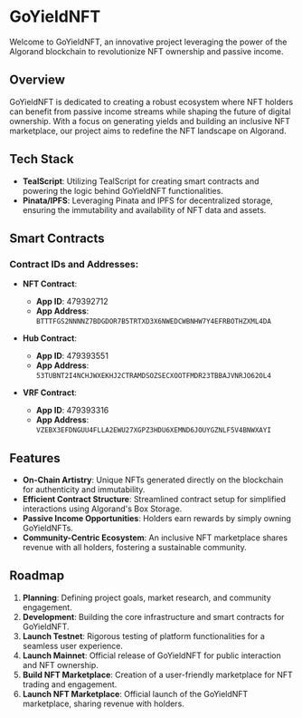 # GoYieldNFT

Welcome to GoYieldNFT, an innovative project leveraging the power of the Algorand blockchain to revolutionize NFT ownership and passive income.

## Overview

GoYieldNFT is dedicated to creating a robust ecosystem where NFT holders can benefit from passive income streams while shaping the future of digital ownership. With a focus on generating yields and building an inclusive NFT marketplace, our project aims to redefine the NFT landscape on Algorand.

## Tech Stack

- **TealScript**: Utilizing TealScript for creating smart contracts and powering the logic behind GoYieldNFT functionalities.
- **Pinata/IPFS**: Leveraging Pinata and IPFS for decentralized storage, ensuring the immutability and availability of NFT data and assets.

## Smart Contracts

### Contract IDs and Addresses:

- **NFT Contract**:
  - **App ID**: 479392712
  - **App Address**: `BTTTFGS2NNNNZ7BDGDOR7B5TRTXD3X6NWEDCWBNHW7Y4EFRBOTHZXML4DA`

- **Hub Contract**:
  - **App ID**: 479393551
  - **App Address**: `53TUBNT2I4NCHJWXEKHJ2CTRAMDSOZSECXOOTFMDR23TBBAJVNRJO62OL4`

- **VRF Contract**:
  - **App ID**: 479393316
  - **App Address**: `VZEBX3EFDNGUU4FLLA2EWU27XGPZ3HDU6XEMND6JOUYGZNLF5V4BNWXAYI`

## Features

- **On-Chain Artistry**: Unique NFTs generated directly on the blockchain for authenticity and immutability.
- **Efficient Contract Structure**: Streamlined contract setup for simplified interactions using Algorand's Box Storage.
- **Passive Income Opportunities**: Holders earn rewards by simply owning GoYieldNFTs.
- **Community-Centric Ecosystem**: An inclusive NFT marketplace shares revenue with all holders, fostering a sustainable community.

## Roadmap

1. **Planning**: Defining project goals, market research, and community engagement.
2. **Development**: Building the core infrastructure and smart contracts for GoYieldNFT.
3. **Launch Testnet**: Rigorous testing of platform functionalities for a seamless user experience.
4. **Launch Mainnet**: Official release of GoYieldNFT for public interaction and NFT ownership.
5. **Build NFT Marketplace**: Creation of a user-friendly marketplace for NFT trading and engagement.
6. **Launch NFT Marketplace**: Official launch of the GoYieldNFT marketplace, sharing revenue with holders.